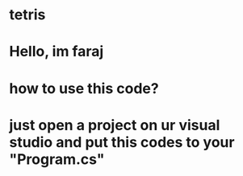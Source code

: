 # tetris
# Hello, im faraj
# how to use this code?
# just open a project on ur visual studio and put this codes to your "Program.cs"
